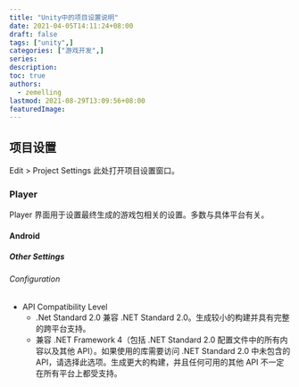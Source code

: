 ```yaml
---
title: "Unity中的项目设置说明"
date: 2021-04-05T14:11:24+08:00
draft: false
tags: ["unity",]
categories: ["游戏开发",]
series:
description:
toc: true
authors:
  - zemelling
lastmod: 2021-08-29T13:09:56+08:00
featuredImage:
---
```


## 项目设置

Edit > Project Settings 此处打开项目设置窗口。

### Player

Player 界面用于设置最终生成的游戏包相关的设置。多数与具体平台有关。

#### Android

##### Other Settings

###### Configuration

* API Compatibility Level
    * .Net Standard 2.0 兼容 .NET Standard 2.0。生成较小的构建并具有完整的跨平台支持。
    * 兼容 .NET Framework 4（包括 .NET Standard 2.0 配置文件中的所有内容以及其他 API）。如果使用的库需要访问 .NET Standard 2.0 中未包含的 API，请选择此选项。生成更大的构建，并且任何可用的其他 API 不一定在所有平台上都受支持。